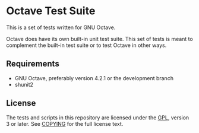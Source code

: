 # Octave Test Suite

This is a set of tests written for GNU Octave.

Octave does have its own built-in unit test suite. This set of tests is
meant to complement the built-in test suite or to test Octave in other
ways.

## Requirements

* GNU Octave, preferably version 4.2.1 or the development branch
* shunit2

## License

The tests and scripts in this repository are licensed under the
[GPL](https://www.gnu.org/licenses/gpl.html), version 3 or later. See
[COPYING](COPYING) for the full license text.
